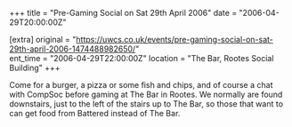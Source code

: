 +++
title = "Pre-Gaming Social on Sat 29th April 2006"
date = "2006-04-29T20:00:00Z"

[extra]
original = "https://uwcs.co.uk/events/pre-gaming-social-on-sat-29th-april-2006-1474488982650/"    
ent_time = "2006-04-29T22:00:00Z"
location = "The Bar, Rootes Social Building"
+++

Come for a burger, a pizza or some fish and chips, and of course a chat with CompSoc before gaming at The Bar in Rootes. We normally are found downstairs, just to the left of the stairs up to The Bar, so those that want to can get food from Battered instead of The Bar.


